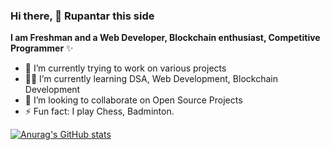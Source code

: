 ### Hi there, 👋 Rupantar this side


**I am Freshman and a  Web Developer, Blockchain enthusiast, Competitive Programmer**  ✨ 


- 🔭 I’m currently trying to work on various projects
- 👨‍💻 I’m currently learning DSA, Web Development, Blockchain Development
- 🌟 I’m looking to collaborate on Open Source Projects
- ⚡ Fun fact: I play Chess, Badminton.

[![Anurag's GitHub stats](https://github-readme-stats.vercel.app/api?username=Rupantar)](https://github.com/anuraghazra/github-readme-stats)


